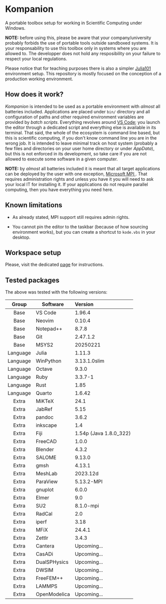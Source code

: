 # Kompanion

A portable toolbox setup for working in Scientific Computing under Windows.

**NOTE:** before using this, please be aware that your company/university probably forbids the use of portable tools outside sandboxed systems. It is your responsability to use this toolbox only in systems where you are allowed to. The developper does not hold any resposibility on your failure to respect your local regulations.

Please notice that for teaching purposes there is also a simpler [Julia101](https://github.com/wallytutor/julia101) environment setup. This repository is mostly focused on the conception of a production working environment.

## How does it work?

*Kompanion* is intended to be used as a portable environment with *almost* all batteries included. Applications are placed under `bin/` directory and all configuration of paths and other required environment variables are provided by *batch scripts*. Everything revolves around [VS Code](https://code.visualstudio.com/download); you launch the editor through a dedicated script and everything else is available in its terminal. That said, the whole of the ecosystem is command line based, but this is scientific computing, if you don't know command line you are in the wrong job. It is intended to leave minimal track on host system (probably a few files and directories on your user home directory or under *AppData*), but this is not enforced in its development, so take care if you are not allowed to execute some software in a given computer.

**NOTE:** by *almost* all batteries included it is meant that all target applications can be deployed by the user with one exception, [Microsoft MPI ](https://learn.microsoft.com/en-us/message-passing-interface/microsoft-mpi). That requires administration rights and unless you have it you will need to ask your local IT for installing it. If your applications do not require parallel computing, then you have everything you need here.

## Known limitations

- As already stated, MPI support still requires admin rights.

- You cannot pin the editor to the taskbar (because of how sourcing environment works), but you can create a shortcut to `kode.vbs` in your desktop.

## Workspace setup

Please, visit the dedicated [page](docs/setup-general.md) for instructions.

## Tested packages

The above was tested with the following versions:

| Group    | Software       | Version               |
|:--------:|----------------|:----------------------|
| Base     | VS Code        | 1.96.4                |
| Base     | Neovim         | 0.10.4                |
| Base     | Notepad++      | 8.7.8                 |
| Base     | Git            | 2.47.1.2              |
| Base     | MSYS2          | 20250221              |
| Language | Julia          | 1.11.3                |
| Language | WinPython      | 3.13.1.0slim          |
| Language | Octave         | 9.3.0                 |
| Language | Ruby           | 3.3.7-1               |
| Language | Rust           | 1.85                  |
| Language | Quarto         | 1.6.42                |
| Extra    | MiKTeX         | 24.1                  |
| Extra    | JabRef         | 5.15                  |
| Extra    | pandoc         | 3.6.2                 |
| Extra    | inkscape       | 1.4                   |
| Extra    | Fiji           | 1.54p (Java 1.8.0_322)|
| Extra    | FreeCAD        | 1.0.0                 |
| Extra    | Blender        | 4.3.2                 |
| Extra    | SALOME         | 9.13.0                |
| Extra    | gmsh           | 4.13.1                |
| Extra    | MeshLab        | 2023.12d              |
| Extra    | ParaView       | 5.13.2-MPI            |
| Extra    | gnuplot        | 6.0.0                 |
| Extra    | Elmer          | 9.0                   |
| Extra    | SU2            | 8.1.0-mpi             |
| Extra    | RadCal         | 2.0                   |
| Extra    | iperf          | 3.18                  |
| Extra    | MFiX           | 24.4.1                |
| Extra    | Zettlr         | 3.4.3                 |
| Extra    | Cantera        | Upcoming...           |
| Extra    | CasADi         | Upcoming...           |
| Extra    | DualSPHysics   | Upcoming...           |
| Extra    | DWSIM          | Upcoming...           |
| Extra    | FreeFEM++      | Upcoming...           |
| Extra    | LAMMPS         | Upcoming...           |
| Extra    | OpenModelica   | Upcoming...           |
